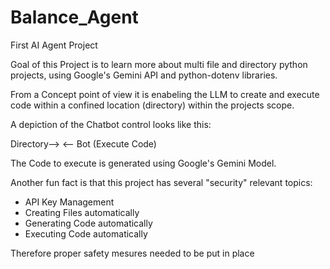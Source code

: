 # Balance_Agent
First AI Agent Project

Goal of this Project is to learn more about multi file and directory python projects, using Google's Gemini API and python-dotenv libraries. 

From a Concept point of view it is enabeling the LLM to create and execute code within a confined location (directory) within the projects scope.
 
A depiction of the Chatbot control looks like this:

Directory--> <-- Bot (Execute Code) 

The Code to execute is generated using Google's Gemini Model.

Another fun fact is that this project has several "security" relevant topics:
- API Key Management
- Creating Files automatically
- Generating Code automatically
- Executing Code automatically

Therefore proper safety mesures needed to be put in place 
